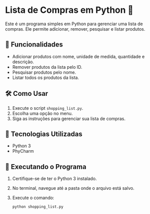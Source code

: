 # Lista de Compras em Python 🛒

Este é um programa simples em Python para gerenciar uma lista de compras. Ele permite adicionar, remover, pesquisar e listar produtos.

## 📌 Funcionalidades

- Adicionar produtos com nome, unidade de medida, quantidade e descrição.
- Remover produtos da lista pelo ID.
- Pesquisar produtos pelo nome.
- Listar todos os produtos da lista.

## 🛠 Como Usar

1. Execute o script `shopping_list.py`.
2. Escolha uma opção no menu.
3. Siga as instruções para gerenciar sua lista de compras.

## 🔧 Tecnologias Utilizadas

- Python 3
- PhyCharm

## 🏃 Executando o Programa

1. Certifique-se de ter o Python 3 instalado.
2. No terminal, navegue até a pasta onde o arquivo está salvo.
3. Execute o comando:

   ```bash
   python shopping_list.py

